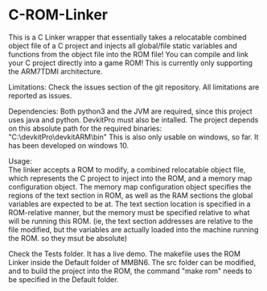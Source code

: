 # C-ROM-Linker
This is a C Linker wrapper that essentially takes a relocatable combined object file of a C project and injects
all global/file static variables and functions from the object file into the ROM file!
You can compile and link your C project directly into a game ROM!
This is currently only supporting the ARM7TDMI architecture.

Limitations:
Check the issues section of the git repository. All limitations are reported as issues.

Dependencies:
Both python3 and the JVM are required, since this project uses java and python.
DevkitPro must also be intalled.
The project depends on this absolute path for the required binaries: "C:\devkitPro\devkitARM\bin"
This is also only usable on windows, so far. It has been developed on windows 10.

Usage:  
The linker accepts a ROM to modify, a combined relocatable object file, which represents the C project to inject
into the ROM, and a memory map configuration object. The memory map configuration object specifies the regions
of the text section in ROM, as well as the RAM sections the global variables are expected to be at.
The text section location is specified in a ROM-relative manner, but the memory must be specified relative to
what will be running this ROM. (ie, the text section addresses are relative to the file modified, but the variables
are actually loaded into the machine running the ROM. so they msut be absolute)

Check the Tests folder. It has a live demo. The makefile uses the ROM Linker inside the Default folder of MMBN6.
The src folder can be modified, and to build the project into the ROM, the command "make rom" needs to be specified
in the Default folder.